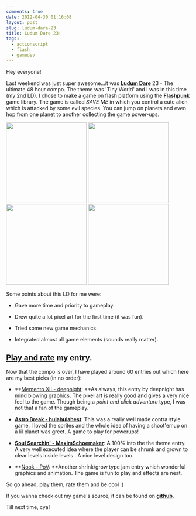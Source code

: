 ```yaml
---
comments: true
date: 2012-04-30 01:16:08
layout: post
slug: ludum-dare-23
title: Ludum Dare 23!
tags:
  - actionscript
  - flash
  - gamedev
---
```


Hey everyone!

Last weekend was just super awesome...it was **[Ludum Dare](http://www.ludumdare.com/compo/)** 23 - The ultimate 48 hour compo. The theme was 'Tiny World' and I was in this time (my 2nd LD). I chose to make a game on flash platform using the **[Flashpunk](http://www.flashpunk.com)** game library. The game is called _SAVE ME_ in which you control a cute alien which is attacked by some evil species. You can jump on planets and even hop from one planet to another collecting the game power-ups.

<a href="/images/ld23_ss1.png"><img src="/images/ld23_ss1.png" width="220" /></a>
<a href="/images/ld23_ss1.png"><img src="/images/ld23_ss2.png" width="220" /></a>
<a href="/images/ld23_ss1.png"><img src="/images/ld23_ss3.png" width="220" /></a>
<a href="/images/ld23_ss1.png"><img src="/images/ld23_ss4.png" width="220" /></a>

Some points about this LD for me were:

- Gave more time and priority to gameplay.

- Drew quite a lot pixel art for the first time (it was fun).

- Tried some new game mechanics.

- Integrated almost all game elements (sounds really matter).

## **[Play and rate](http://www.ludumdare.com/compo/ludum-dare-23/?action=preview&uid=4201)** my entry.

Now that the compo is over, I have played around 60 entries out which here are my best picks (in no order):

- **[Memento XII - deepnight](http://www.ludumdare.com/compo/ludum-dare-23/?action=preview&uid=2982): **As always, this entry by deepnight has mind blowing graphics. The pixel art is really good and gives a very nice feel to the game. Though being a _point and click adventure_ type, I was not that a fan of the gameplay.

- **[Astro Break - hulahulahest](http://www.ludumdare.com/compo/ludum-dare-23/?action=preview&uid=528)**: This was a really well made contra style game. I loved the sprites and the whole idea of having a shoot'emup on a lil planet was greet. A game to play for powerups!

- **[Soul Searchin' - MaximSchoemaker](http://www.ludumdare.com/compo/ludum-dare-23/?action=preview&uid=11306)**: A 100% into the the theme entry. A very well executed idea where the player can be shrunk and grown to clear levels inside levels...A nice level design too.

- **[Nook - PoV](http://www.ludumdare.com/compo/ludum-dare-23/?action=preview&uid=19): **Another shrink/grow type jam entry which wonderful graphics and animation. The game is fun to play and effects are neat.

So go ahead, play them, rate them and be cool :)

If you wanna check out my game's source, it can be found on **[github](https://github.com/chinchang/LD23)**.

Till next time, cya!
